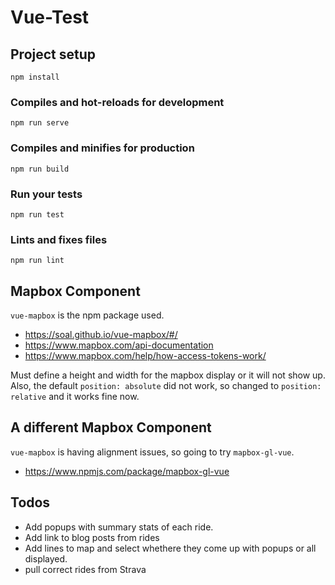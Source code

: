 # Vue-Test

## Project setup
```
npm install
```

### Compiles and hot-reloads for development
```
npm run serve
```

### Compiles and minifies for production
```
npm run build
```

### Run your tests
```
npm run test
```

### Lints and fixes files
```
npm run lint
```
## Mapbox Component
`vue-mapbox` is the npm package used.

* https://soal.github.io/vue-mapbox/#/
* https://www.mapbox.com/api-documentation
* https://www.mapbox.com/help/how-access-tokens-work/


Must define a height and width for the mapbox display or it will not show up. Also, the default `position: absolute` did not work, so changed to `position: relative` and it works fine now. 

## A different Mapbox Component

`vue-mapbox` is having alignment issues, so going to try `mapbox-gl-vue`.

* https://www.npmjs.com/package/mapbox-gl-vue

## Todos

* Add popups with summary stats of each ride.
* Add link to blog posts from rides
* Add lines to map and select whethere they come up with popups or all displayed.
* pull correct rides from Strava